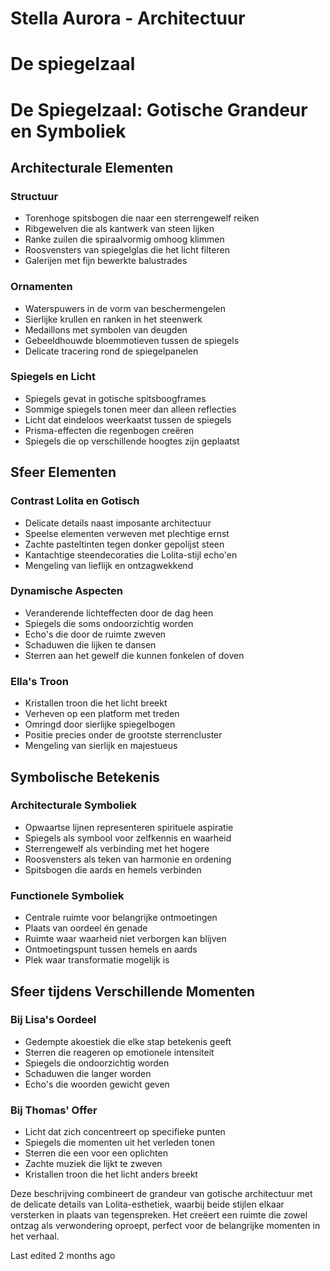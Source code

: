 # Stella Aurora \- Architectuur

# De spiegelzaal

# **De Spiegelzaal: Gotische Grandeur en Symboliek**

## **Architecturale Elementen**

### **Structuur**

* Torenhoge spitsbogen die naar een sterrengewelf reiken
* Ribgewelven die als kantwerk van steen lijken
* Ranke zuilen die spiraalvormig omhoog klimmen
* Roosvensters van spiegelglas die het licht filteren
* Galerijen met fijn bewerkte balustrades

### **Ornamenten**

* Waterspuwers in de vorm van beschermengelen
* Sierlijke krullen en ranken in het steenwerk
* Medaillons met symbolen van deugden
* Gebeeldhouwde bloemmotieven tussen de spiegels
* Delicate tracering rond de spiegelpanelen

### **Spiegels en Licht**

* Spiegels gevat in gotische spitsboogframes
* Sommige spiegels tonen meer dan alleen reflecties
* Licht dat eindeloos weerkaatst tussen de spiegels
* Prisma-effecten die regenbogen creëren
* Spiegels die op verschillende hoogtes zijn geplaatst

## **Sfeer Elementen**

### **Contrast Lolita en Gotisch**

* Delicate details naast imposante architectuur
* Speelse elementen verweven met plechtige ernst
* Zachte pasteltinten tegen donker gepolijst steen
* Kantachtige steendecoraties die Lolita-stijl echo'en
* Mengeling van lieflijk en ontzagwekkend

### **Dynamische Aspecten**

* Veranderende lichteffecten door de dag heen
* Spiegels die soms ondoorzichtig worden
* Echo's die door de ruimte zweven
* Schaduwen die lijken te dansen
* Sterren aan het gewelf die kunnen fonkelen of doven

### **Ella's Troon**

* Kristallen troon die het licht breekt
* Verheven op een platform met treden
* Omringd door sierlijke spiegelbogen
* Positie precies onder de grootste sterrencluster
* Mengeling van sierlijk en majestueus

## **Symbolische Betekenis**

### **Architecturale Symboliek**

* Opwaartse lijnen representeren spirituele aspiratie
* Spiegels als symbool voor zelfkennis en waarheid
* Sterrengewelf als verbinding met het hogere
* Roosvensters als teken van harmonie en ordening
* Spitsbogen die aards en hemels verbinden

### **Functionele Symboliek**

* Centrale ruimte voor belangrijke ontmoetingen
* Plaats van oordeel én genade
* Ruimte waar waarheid niet verborgen kan blijven
* Ontmoetingspunt tussen hemels en aards
* Plek waar transformatie mogelijk is

## **Sfeer tijdens Verschillende Momenten**

### **Bij Lisa's Oordeel**

* Gedempte akoestiek die elke stap betekenis geeft
* Sterren die reageren op emotionele intensiteit
* Spiegels die ondoorzichtig worden
* Schaduwen die langer worden
* Echo's die woorden gewicht geven

### **Bij Thomas' Offer**

* Licht dat zich concentreert op specifieke punten
* Spiegels die momenten uit het verleden tonen
* Sterren die een voor een oplichten
* Zachte muziek die lijkt te zweven
* Kristallen troon die het licht anders breekt

Deze beschrijving combineert de grandeur van gotische architectuur met de delicate details van Lolita-esthetiek, waarbij beide stijlen elkaar versterken in plaats van tegenspreken. Het creëert een ruimte die zowel ontzag als verwondering oproept, perfect voor de belangrijke momenten in het verhaal.

Last edited 2 months ago  
